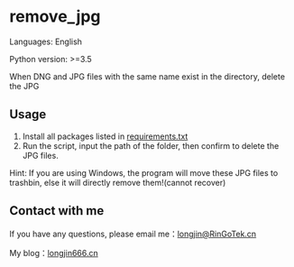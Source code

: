 # remove_jpg

Languages: English

Python version: >=3.5

When DNG and JPG files with the same name exist in the directory, delete the JPG

## Usage

1. Install all packages listed in [requirements.txt](requirements.txt)
2. Run the script, input the path of the folder, then confirm to delete the JPG files.

Hint: If you are using Windows, the program will move these JPG files to trashbin, else it will directly remove them!(cannot recover)

## Contact with me


If you have any questions, please email me：longjin@RinGoTek.cn

My blog：[longjin666.cn](https://longjin666.cn)